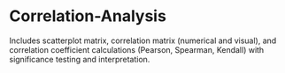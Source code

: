 # Correlation-Analysis
Includes scatterplot matrix, correlation matrix (numerical and visual), and correlation coefficient calculations (Pearson, Spearman, Kendall) with significance testing and interpretation.
